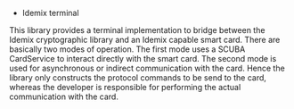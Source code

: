 * Idemix terminal

This library provides a terminal implementation to bridge between the Idemix 
cryptographic library and an Idemix capable smart card. There are basically
two modes of operation. The first mode uses a SCUBA CardService to interact
directly with the smart card. The second mode is used for asynchronous or
indirect communication with the card. Hence the library only constructs the
protocol commands to be send to the card, whereas the developer is responsible
for performing the actual communication with the card.

